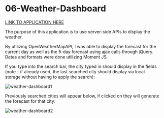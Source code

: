 # 06-Weather-Dashboard

<a href ="https://bjsmak.github.io/06-Weather-Dashboard/">LINK TO APPLICATION HERE</a><p>
  
The purpose of this application is to use server-side APIs to display the weather.<p>
By utilizing OpenWeatherMapAPI, I was able to display the forecast for the current day as well as the 5-day forecast using ajax calls through jQuery. Dates and formats were done utilizing Moment JS.<p>

If you type into the search bar, the city typed in should display in the fields (note - if already used, the last searched city should display via local storage without having to apply the search):<p>
<img src="https://i.ibb.co/rvVjFPG/weather-dashboard1.png" alt="weather-dashboard1">

Previously searched cities will appear below, if clicked on they will generate the forecast for that city:<p>
<img src="https://i.ibb.co/GVwH79H/weather-dashboard2.png" alt="weather-dashboard2">
